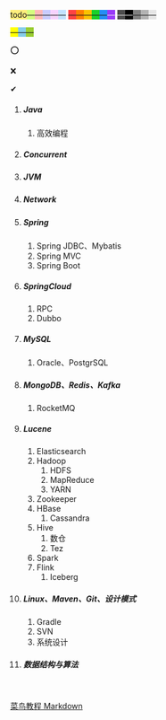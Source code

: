 <span style=background:#ffee7c>todo</span><span style=background:#d4fe7f>—</span><span style=background:#ffb8b8>—</span><span style=background:#c9ccff>—</span><span style=background:#f8d2ff>—</span><span style=background:#c2e2ff>—</span>
<span style=background:#ff4343>—</span><span style=background:#ff8000>—</span><span style=background:#fdc200>—</span><span style=background:#19d02a>—</span><span style=background:#258df6>—</span><span style=background:#993af9;color:#f1f1f1>—</span>
<span style=background:#4d4d4d;color:#e6e6e6>—</span><span style=background:#000000;color:white>—</span><span style=background:#808080>—</span><span style=background:#b3b3b3>—</span><span style=background:#e6e6e6>—</span>

<span style=background:yellow>—</span><span style=background:skyblue>—</span><span style=background:yellowgreen>—</span>



⭕

❌

✔



1. ##### Java

   1. 高效编程

2. ##### Concurrent

3. ##### JVM

4. ##### Network

5. ##### Spring
   
   1. Spring JDBC、Mybatis
   2. Spring MVC
   3. Spring Boot
   
6. ##### SpringCloud

   1. RPC
   2. Dubbo

7. ##### MySQL

   1. Oracle、PostgrSQL

8. ##### MongoDB、Redis、Kafka

   1. RocketMQ

9. ##### Lucene

   1. Elasticsearch
   2. Hadoop
      1. HDFS
      2. MapReduce
      3. YARN
   3. Zookeeper
   4. HBase
      1. Cassandra
   5. Hive
      1. 数仓
      2. Tez
   6. Spark
   7. Flink
      1. Iceberg

10. ##### Linux、Maven、Git、设计模式

    1. Gradle
    2. SVN
    3. 系统设计

11. ##### 数据结构与算法

&nbsp; 

[菜鸟教程 Markdown](https://www.runoob.com/markdown/md-tutorial.html)

&nbsp; 

